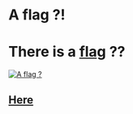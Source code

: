 # A flag ?!


# There is a [flag](https://media.makeameme.org/created/sorry-sir-are.jpg) ??


[![A flag ?](https://m.media-amazon.com/images/I/61ZkaCujGrL._AC_UF1000,1000_QL80_.jpg)](/mmmmmmmmmh)

## [Here](https://www.youtube.com/watch?v=dQw4w9WgXcQ&pp=ygUJcmljayByb2xs)


<!--todo-->


